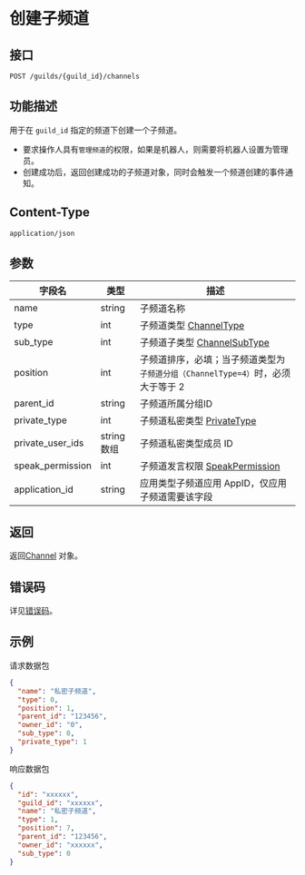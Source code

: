 # 创建子频道

## 接口

`POST /guilds/{guild_id}/channels`

## 功能描述

用于在 `guild_id` 指定的频道下创建一个子频道。

- 要求操作人具有`管理频道`的权限，如果是机器人，则需要将机器人设置为管理员。
- 创建成功后，返回创建成功的子频道对象，同时会触发一个频道创建的事件通知。

<PrivateDomain/>

## Content-Type

`application/json`

## 参数

| 字段名           | 类型        | 描述                                                                             |
| ---------------- | ----------- | -------------------------------------------------------------------------------- |
| name             | string      | 子频道名称                                                                       |
| type             | int    | 子频道类型 [ChannelType](model.md#channeltype)                                 |
| sub_type         | int         | 子频道子类型 [ChannelSubType](model.md#channelsubtype)                           |
| position         | int         | 子频道排序，必填；当子频道类型为 `子频道分组（ChannelType=4）`时，必须大于等于 2 |
| parent_id        | string      | 子频道所属分组ID                                                                 |
| private_type     | int         | 子频道私密类型 [PrivateType](model.md#privatetype)                               |
| private_user_ids | string 数组 | 子频道私密类型成员 ID                                                            |
| speak_permission | int         | 子频道发言权限 [SpeakPermission](model.md#speakpermission)                       |
| application_id   | string      | 应用类型子频道应用 AppID，仅应用子频道需要该字段                                 |

## 返回

返回[Channel](model.md#channel) 对象。

## 错误码

详见[错误码](../../../../openapi/error/error.md)。

## 示例

请求数据包

```json
{
  "name": "私密子频道",
  "type": 0,
  "position": 1,
  "parent_id": "123456",
  "owner_id": "0",
  "sub_type": 0,
  "private_type": 1
}
```

响应数据包

```json
{
  "id": "xxxxxx",
  "guild_id": "xxxxxx",
  "name": "私密子频道",
  "type": 1,
  "position": 7,
  "parent_id": "123456",
  "owner_id": "xxxxxx",
  "sub_type": 0
}
```
